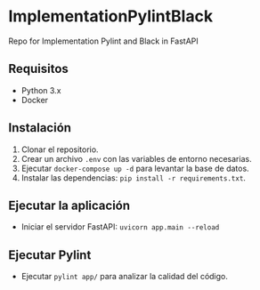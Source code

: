 # ImplementationPylintBlack
Repo for Implementation Pylint and Black in FastAPI

## Requisitos
- Python 3.x
- Docker

## Instalación
1. Clonar el repositorio.
2. Crear un archivo `.env` con las variables de entorno necesarias.
3. Ejecutar `docker-compose up -d` para levantar la base de datos.
4. Instalar las dependencias: `pip install -r requirements.txt`.

## Ejecutar la aplicación
- Iniciar el servidor FastAPI: `uvicorn app.main --reload`

## Ejecutar Pylint
- Ejecutar `pylint app/` para analizar la calidad del código.

